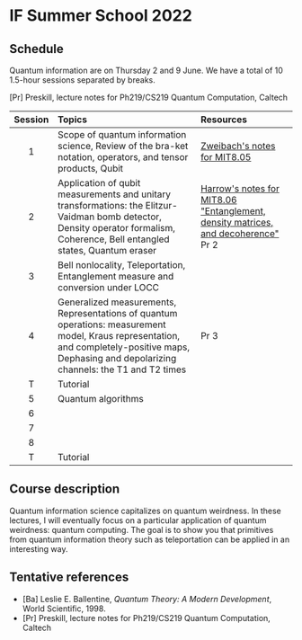 # IF Summer School 2022

## Schedule

Quantum information are on Thursday 2 and 9 June. We have a total of 10 1.5-hour sessions separated by breaks.

[Pr] Preskill, lecture notes for Ph219/CS219 Quantum Computation, Caltech

|Session| Topics | Resources |
|:----:|:--------------|:-------|
|1|Scope of quantum information science, Review of the bra-ket notation, operators, and tensor products, Qubit <br> | [Zweibach's notes for MIT8.05](https://ocw.mit.edu/courses/8-05-quantum-physics-ii-fall-2013/pages/lecture-notes/)|
|2|Application of qubit measurements and unitary transformations: the Elitzur-Vaidman bomb detector, Density operator formalism, Coherence, Bell entangled states, Quantum eraser |[Harrow's notes for MIT8.06 "Entanglement, density matrices, and decoherence"](https://ocw.mit.edu/courses/8-06-quantum-physics-iii-spring-2016/resources/mit8_06s16_chap3/) <br> Pr 2 |   
|3| Bell nonlocality, Teleportation, Entanglement measure and conversion under LOCC | |
|4| Generalized measurements, Representations of quantum operations: measurement model, Kraus representation, and completely-positive maps, Dephasing and depolarizing channels: the T1 and T2 times|Pr 3|
|T|Tutorial|
|5| Quantum algorithms
|6|
|7|
|8|
|T|Tutorial|


## Course description
Quantum information science capitalizes on quantum weirdness. In these lectures, I will eventually focus on a particular application of quantum weirdness: quantum computing. The goal is to show you that primitives from quantum information theory such as teleportation can be applied in an interesting way.


## Tentative references
* [Ba] Leslie E. Ballentine, *Quantum Theory: A Modern Development*, World Scientific, 1998.
* [Pr] Preskill, lecture notes for Ph219/CS219 Quantum Computation, Caltech

<!-- 
* [Ma] E.B. Manoukian, *Quantum Theory: A Wide Spectrum*, Springer, 2006.
* [C-T] Claude Cohen-Tannoudji, Bernard Diu, and Franck Laloë, *Quantum Mechanics*, 2 volumes, Wiley-VCH, 1977. 
* [Sh] R. Shankar, *Principles of Quantum Mechanics*, 2nd ed., Plenum Press 1994. 
* [Ba] Leslie E. Ballentine, *Quantum Theory: A Modern Development*, World Scientific, 1998.
* [SW] Benjamin Schumacher and Michael Westmoreland, *Quantum Processes, Systems, & Information*, Cambridge University Press, 2010. 

### Further resources

* [Lecture notes](http://bohr.physics.berkeley.edu/classes/221/1011/221a.html) for Physics 221A Quantum Mechanics by Robert Littlejohn, UC Berkeley-->
